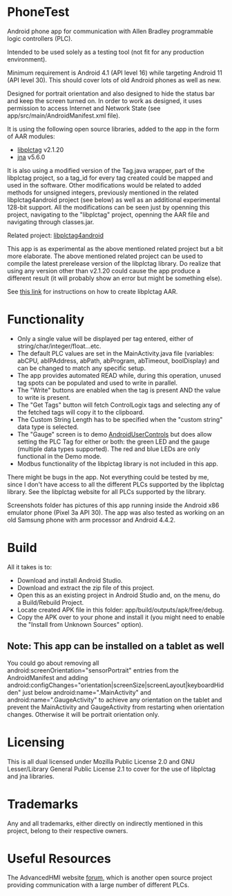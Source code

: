 # PhoneTest
Android phone app for communication with Allen Bradley programmable logic controllers (PLC).

Intended to be used solely as a testing tool (not fit for any production environment).

Minimum requirement is Android 4.1 (API level 16) while targeting Android 11 (API level 30). This should cover lots of old Android phones as well as new.

Designed for portrait orientation and also designed to hide the status bar and keep the screen turned on.
In order to work as designed, it uses permission to access Internet and Network State (see app/src/main/AndroidManifest.xml file).

It is using the following open source libraries, added to the app in the form of AAR modules:

- [libplctag](https://github.com/libplctag/libplctag) v2.1.20
- [jna](https://github.com/java-native-access/jna) v5.6.0

It is also using a modified version of the Tag.java wrapper, part of the libplctag project, so a tag_id for every tag created could be mapped and used in the software.
Other modifications would be related to added methods for unsigned integers, previously mentioned in the related libplctag4android project (see below) as well as an additional experimental 128-bit support. All the modifications can be seen just by openning this project, navigating to the "libplctag" project, openning the AAR file and navigating through classes.jar.

Related project: [libplctag4android](https://github.com/libplctag/libplctag4android)

This app is as experimental as the above mentioned related project but a bit more elaborate.
The above mentioned related project can be used to compile the latest prerelease version of the libplctag library.
Do realize that using any version other than v2.1.20 could cause the app produce a different result (it will probably show an error but might be something else).

See [this link](https://github.com/libplctag/libplctag4android/issues/1) for instructions on how to create libplctag AAR.

# Functionality
- Only a single value will be displayed per tag entered, either of string/char/integer/float...etc.
- The default PLC values are set in the MainActivity.java file (variables: abCPU, abIPAddress, abPath, abProgram, abTimeout, boolDisplay) and can be changed to match any specific setup.
- The app provides automated READ while, during this operation, unused tag spots can be populated and used to write in parallel.
- The "Write" buttons are enabled when the tag is present AND the value to write is present.
- The "Get Tags" button will fetch ControlLogix tags and selecting any of the fetched tags will copy it to the clipboard.
- The Custom String Length has to be specified when the "custom string" data type is selected.
- The "Gauge" screen is to demo [AndroidUserControls](https://github.com/GitHubDragonFly/AndroidUserControls) but does allow setting the PLC Tag for either or both: the green LED and the gauge (multiple data types supported). The red and blue LEDs are only functional in the Demo mode.
- Modbus functionality of the libplctag library is not included in this app.

There might be bugs in the app. Not everything could be tested by me, since I don't have access to all the different PLCs supported by the libplctag library.
See the libplctag website for all PLCs supported by the library.

Screenshots folder has pictures of this app running inside the Android x86 emulator phone (Pixel 3a API 30).
The app was also tested as working on an old Samsung phone with arm processor and Android 4.4.2.

# Build

All it takes is to:

- Download and install Android Studio.
- Download and extract the zip file of this project.
- Open this as an existing project in Android Studio and, on the menu, do a Build/Rebuild Project.
- Locate created APK file in this folder: app/build/outputs/apk/free/debug.
- Copy the APK over to your phone and install it (you might need to enable the "Install from Unknown Sources" option).

## Note: This app can be installed on a tablet as well
You could go about removing all android:screenOrientation="sensorPortrait" entries from the AndroidManifest and adding
android:configChanges="orientation|screenSize|screenLayout|keyboardHidden" just below android:name=".MainActivity" and android:name=".GaugeActivity"
to achieve any orientation on the tablet and prevent the MainActivity and GaugeActivity from restarting when orientation changes.
Otherwise it will be portrait orientation only.

# Licensing
This is all dual licensed under Mozilla Public License 2.0 and GNU Lesser/Library General Public License 2.1 to cover for the use of libplctag and jna libraries.

# Trademarks
Any and all trademarks, either directly on indirectly mentioned in this project, belong to their respective owners.

# Useful Resources
The AdvancedHMI website [forum](https://www.advancedhmi.com/forum/), which is another open source project providing communication with a large number of different PLCs.
